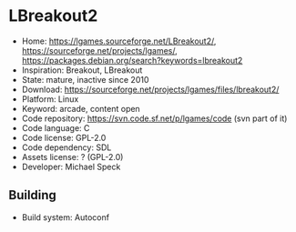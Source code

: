 # LBreakout2

- Home: https://lgames.sourceforge.net/LBreakout2/, https://sourceforge.net/projects/lgames/, https://packages.debian.org/search?keywords=lbreakout2
- Inspiration: Breakout, LBreakout
- State: mature, inactive since 2010
- Download: https://sourceforge.net/projects/lgames/files/lbreakout2/
- Platform: Linux
- Keyword: arcade, content open
- Code repository: https://svn.code.sf.net/p/lgames/code (svn part of it)
- Code language: C
- Code license: GPL-2.0
- Code dependency: SDL
- Assets license: ? (GPL-2.0)
- Developer: Michael Speck

## Building

- Build system: Autoconf
